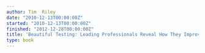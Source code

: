 ```yaml
---
author: Tim  Riley
date: "2010-12-13T00:00:00Z"
started: "2010-12-13T00:00:00Z"
finished: "2012-12-28T00:00:00Z"
title: 'Beautiful Testing: Leading Professionals Reveal How They Improve Software'
type: book
---
```

